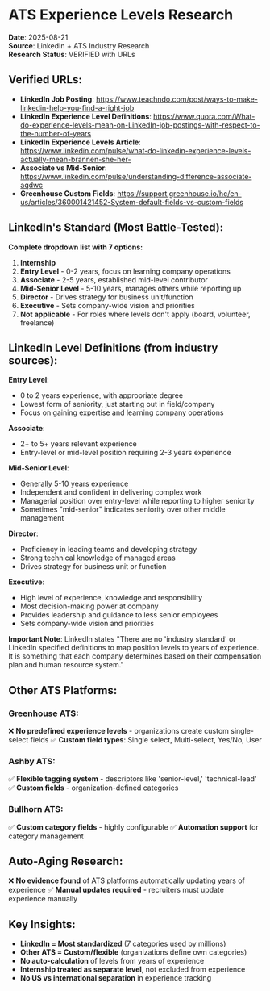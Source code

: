 # ATS Experience Levels Research

**Date**: 2025-08-21  
**Source**: LinkedIn + ATS Industry Research  
**Research Status**: VERIFIED with URLs

## Verified URLs:
- **LinkedIn Job Posting**: https://www.teachndo.com/post/ways-to-make-linkedin-help-you-find-a-right-job
- **LinkedIn Experience Level Definitions**: https://www.quora.com/What-do-experience-levels-mean-on-LinkedIn-job-postings-with-respect-to-the-number-of-years
- **LinkedIn Experience Levels Article**: https://www.linkedin.com/pulse/what-do-linkedin-experience-levels-actually-mean-brannen-she-her-
- **Associate vs Mid-Senior**: https://www.linkedin.com/pulse/understanding-difference-associate-aqdwc
- **Greenhouse Custom Fields**: https://support.greenhouse.io/hc/en-us/articles/360001421452-System-default-fields-vs-custom-fields

## LinkedIn's Standard (Most Battle-Tested):

**Complete dropdown list with 7 options:**
1. **Internship**
2. **Entry Level** - 0-2 years, focus on learning company operations
3. **Associate** - 2-5 years, established mid-level contributor  
4. **Mid-Senior Level** - 5-10 years, manages others while reporting up
5. **Director** - Drives strategy for business unit/function
6. **Executive** - Sets company-wide vision and priorities
7. **Not applicable** - For roles where levels don't apply (board, volunteer, freelance)

## LinkedIn Level Definitions (from industry sources):

**Entry Level**: 
- 0 to 2 years experience, with appropriate degree
- Lowest form of seniority, just starting out in field/company
- Focus on gaining expertise and learning company operations

**Associate**: 
- 2+ to 5+ years relevant experience
- Entry-level or mid-level position requiring 2-3 years experience

**Mid-Senior Level**: 
- Generally 5-10 years experience
- Independent and confident in delivering complex work
- Managerial position over entry-level while reporting to higher seniority
- Sometimes "mid-senior" indicates seniority over other middle management

**Director**: 
- Proficiency in leading teams and developing strategy
- Strong technical knowledge of managed areas
- Drives strategy for business unit or function

**Executive**: 
- High level of experience, knowledge and responsibility
- Most decision-making power at company
- Provides leadership and guidance to less senior employees
- Sets company-wide vision and priorities

**Important Note**: LinkedIn states "There are no 'industry standard' or LinkedIn specified definitions to map position levels to years of experience. It is something that each company determines based on their compensation plan and human resource system."

## Other ATS Platforms:

### Greenhouse ATS:
❌ **No predefined experience levels** - organizations create custom single-select fields
✅ **Custom field types**: Single select, Multi-select, Yes/No, User

### Ashby ATS:
✅ **Flexible tagging system** - descriptors like 'senior-level,' 'technical-lead'
✅ **Custom fields** - organization-defined categories

### Bullhorn ATS:
✅ **Custom category fields** - highly configurable
✅ **Automation support** for category management

## Auto-Aging Research:
❌ **No evidence found** of ATS platforms automatically updating years of experience
✅ **Manual updates required** - recruiters must update experience manually

## Key Insights:
- **LinkedIn = Most standardized** (7 categories used by millions)
- **Other ATS = Custom/flexible** (organizations define own categories)
- **No auto-calculation** of levels from years of experience
- **Internship treated as separate level**, not excluded from experience
- **No US vs international separation** in experience tracking